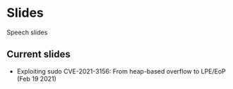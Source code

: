 # Slides
Speech slides

## Current slides

- Exploiting sudo CVE-2021-3156: From heap-based overflow to LPE/EoP (Feb 19 2021)

